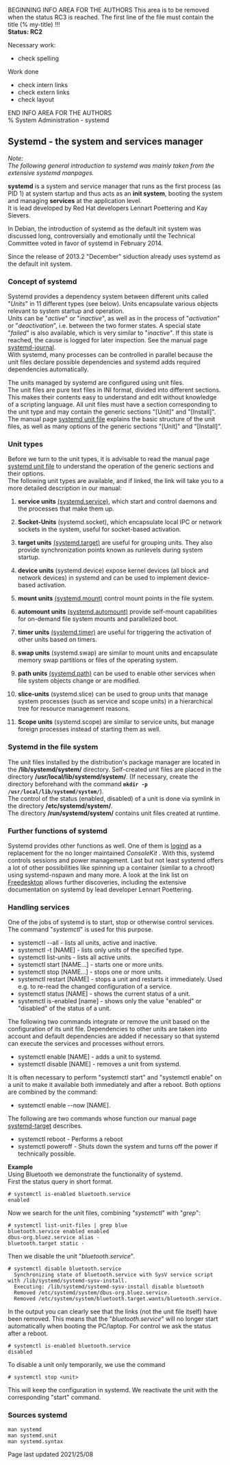 BEGINNING   INFO AREA FOR THE AUTHORS
This area is to be removed when the status RC3 is reached. The first line of the file must contain the title (% my-title) !!!  
**Status: RC2**

Necessary work:

+ check spelling  

Work done

+ check intern links  
+ check extern links  
+ check layout  

END   INFO AREA FOR THE AUTHORS  
% System Administration - systemd

## Systemd - the system and services manager

*Note:*  
*The following general introduction to systemd was mainly taken from the extensive systemd manpages.*

**systemd** is a system and service manager that runs as the first process (as PID 1) at system startup and thus acts as an **init system**, booting the system and managing **services** at the application level.  
It is lead developed by Red Hat developers Lennart Poettering and Kay Sievers.

In Debian, the introduction of systemd as the default init system was discussed long, controversially and emotionally until the Technical Committee voted in favor of systemd in February 2014.  

Since the release of 2013.2 "December" siduction already uses systemd as the default init system.

### Concept of systemd

Systemd provides a dependency system between different units called "*Units*" in 11 different types (see below). Units encapsulate various objects relevant to system startup and operation.  
Units can be "*active*" or "*inactive*", as well as in the process of "*activation*" or "*deactivation*", i.e. between the two former states. A special state "*failed*" is also available, which is very similar to "*inactive*". If this state is reached, the cause is logged for later inspection. See the manual page [systemd-journal](0717-systemd-journald_en.md#system-journal).  
With systemd, many processes can be controlled in parallel because the unit files declare possible dependencies and systemd adds required dependencies automatically.

The units managed by systemd are configured using unit files.  
The unit files are pure text files in INI format, divided into different sections. This makes their contents easy to understand and edit without knowledge of a scripting language. All unit files must have a section corresponding to the unit type and may contain the generic sections "[Unit]" and "[Install]".  
The manual page [systemd unit file](0711-systemd-unit-datei_en.md#systemd-unit-file) explains the basic structure of the unit files, as well as many options of the generic sections "[Unit]" and "[Install]".

### Unit types

Before we turn to the unit types, it is advisable to read the manual page [systemd unit file](0711-systemd-unit-datei_en.md#systemd-unit-file) to understand the operation of the generic sections and their options.  
The following unit types are available, and if linked, the link will take you to a more detailed description in our manual:

1. **service units** [(systemd.service)](0712-systemd-service_en.md#systemd-service), which start and control daemons and the processes that make them up. 

2. **Socket-Units** (systemd.socket), which encapsulate local IPC or network sockets in the system, useful for socket-based activation.

3. **target units** [(systemd.target)](0714-systemd-target_en.md#systemd-target---target-unit) are useful for grouping units. They also provide synchronization points known as runlevels during system startup.

4. **device units** (systemd.device) expose kernel devices (all block and network devices) in systemd and can be used to implement device-based activation.

5. **mount units** [(systemd.mount)](0713-systemd-mount_en.md#systemd-mount) control mount points in the file system.

6. **automount units** [(systemd.automount)](0713-systemd-mount_en.md#systemd-mount) provide self-mount capabilities for on-demand file system mounts and parallelized boot.

7. **timer units** [(systemd.timer)](0716-systemd-timer_en.md#systemd-timer) are useful for triggering the activation of other units based on timers.

8. **swap units** (systemd.swap) are similar to mount units and encapsulate memory swap partitions or files of the operating system.

9. **path units** [(systemd.path)](0715-systemd-path_en.md#systemd-path) can be used to enable other services when file system objects change or are modified.

10. **slice-units** (systemd.slice) can be used to group units that manage system processes (such as service and scope units) in a hierarchical tree for resource management reasons.

11. **Scope units** (systemd.scope) are similar to service units, but manage foreign processes instead of starting them as well.

### Systemd in the file system

The unit files installed by the distribution's package manager are located in the **/lib/systemd/system/** directory. Self-created unit files are placed in the directory **/usr/local/lib/systemd/system/**. (If necessary, create the directory beforehand with the command **`mkdir -p /usr/local/lib/systemd/system/`**).  
The control of the status (enabled, disabled) of a unit is done via symlink in the directory **/etc/systemd/system/**.  
The directory **/run/systemd/system/** contains unit files created at runtime.

### Further functions of systemd

Systemd provides other functions as well. One of them is [logind](https://www.freedesktop.org/software/systemd/man/systemd-logind.service.html) as a replacement for the no longer maintained *ConsoleKit* . With this, systemd controls sessions and power management. Last but not least systemd offers a lot of other possibilities like spinning up a container (similar to a chroot) using systemd-nspawn and many more. A look at the link list on [Freedesktop](https://www.freedesktop.org/wiki/Software/systemd/) allows further discoveries, including the extensive documentation on systemd by lead developer Lennart Poettering.

### Handling services

One of the jobs of systemd is to start, stop or otherwise control services. The command "*systemctl*" is used for this purpose.

+ systemctl --all - lists all units, active and inactive.
+ systemctl -t [NAME] - lists only units of the specified type.
+ systemctl list-units - lists all active units.
+ systemctl start [NAME...] - starts one or more units.
+ systemctl stop [NAME...] - stops one or more units.
+ systemctl restart [NAME] - stops a unit and restarts it immediately. Used e.g. to re-read the changed configuration of a service.
+ systemctl status [NAME] - shows the current status of a unit.
+ systemctl is-enabled [name] - shows only the value "enabled" or "disabled" of the status of a unit.

The following two commands integrate or remove the unit based on the configuration of its unit file. Dependencies to other units are taken into account and default dependencies are added if necessary so that systemd can execute the services and processes without errors.

+ systemctl enable [NAME] - adds a unit to systemd.
+ systemctl disable [NAME] - removes a unit from systemd.

It is often necessary to perform "systemctl start" and "systemctl enable" on a unit to make it available both immediately and after a reboot. Both options are combined by the command:

+ systemctl enable --now [NAME].

The following are two commands whose function our manual page [systemd-target](0714-systemd-target_en.md#systemd-target---target-unit) describes.

+ systemctl reboot - Performs a reboot
+ systemctl poweroff - Shuts down the system and turns off the power if technically possible.

**Example**  
Using Bluetooth we demonstrate the functionality of systemd.  
First the status query in short format.

~~~
# systemctl is-enabled bluetooth.service
enabled
~~~

Now we search for the unit files, combining *"systemctl*" with "*grep*":

~~~
# systemctl list-unit-files | grep blue
bluetooth.service enabled enabled
dbus-org.bluez.service alias -
bluetooth.target static - 
~~~

Then we disable the unit "*bluetooth.service*".

~~~
# systemctl disable bluetooth.service
  Synchronizing state of bluetooth.service with SysV service script with /lib/systemd/systemd-sysv-install.
  Executing: /lib/systemd/systemd-sysv-install disable bluetooth
  Removed /etc/systemd/system/dbus-org.bluez.service.
  Removed /etc/system/system/bluetooth.target.wants/bluetooth.service.
~~~

In the output you can clearly see that the links (not the unit file itself) have been removed. This means that the "*bluetooth.service*" will no longer start automatically when booting the PC/laptop. For control we ask the status after a reboot.

~~~
# systemctl is-enabled bluetooth.service  
disabled
~~~

To disable a unit only temporarily, we use the command

~~~
# systemctl stop <unit>
~~~

This will keep the configuration in systemd. We reactivate the unit with the corresponding "start" command.

### Sources systemd

~~~
man systemd
man systemd.unit
man systemd.syntax
~~~

<div id="rev">Page last updated 2021/25/08</div
